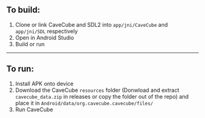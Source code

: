 ## To build:
1. Clone or link CaveCube and SDL2 into `app/jni/CaveCube` and `app/jni/SDL` respectively
2. Open in Android Studio
3. Build or run

---

## To run:
1. Install APK onto device
2. Download the CaveCube `resources` folder (Donwload and extract `cavecube_data.zip` in releases or copy the folder out of the repo) and place it in `Android/data/org.cavecube.cavecube/files/`
3. Run CaveCube
